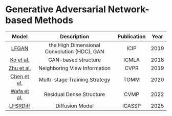 # Generative Adversarial Network-based Methods
Model | Description | Publication | Year
:-:|:-:|:-:|:-:
[LFGAN](https://ieeexplore.ieee.org/abstract/document/8803480)|the High Dimensional Convolution (HDC), GAN|ICIP|2019
[Ko et al.](https://ieeexplore.ieee.org/document/8614090)|GAN-based structure|ICMLA|2018
[Zhu et al.](https://ieeexplore.ieee.org/document/9025335)|Neighboring View Information|CVPR|2019
[Chen et al.](https://dl.acm.org/doi/10.1145/3366371)|Multi-stage Training Strategy|TOMM|2020
[Wafa et al.](https://dl.acm.org/doi/10.1145/3366371)|Residual Dense Structure|CVMP|2022
[LFSRDiff](https://dl.acm.org/doi/10.1145/3366371)|Diffusion Model|ICASSP|2025

